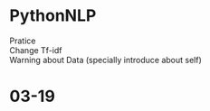 # PythonNLP

Pratice<br>
Change Tf-idf<br>
Warning about Data (specially introduce about self)<br>
<h1> 03-19 </h1>
